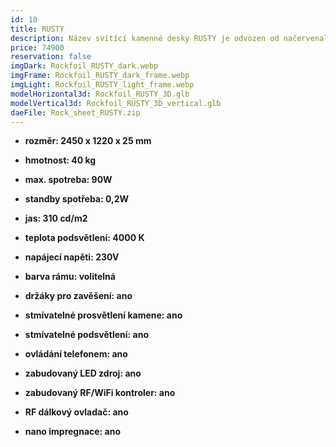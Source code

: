 ```yaml
---
id: 10
title: RUSTY
description: Název svítící kamenné desky RUSTY je odvozen od načervenalých ostrůvků připomínající rez. Dekor desky tak vyniká i bez efektního prosvícení.
price: 74900
reservation: false
imgDark: Rockfoil_RUSTY_dark.webp
imgFrame: Rockfoil_RUSTY_dark_frame.webp
imgLight: Rockfoil_RUSTY_light_frame.webp
modelHorizontal3d: Rockfoil_RUSTY_3D.glb
modelVertical3d: Rockfoil_RUSTY_3D_vertical.glb
daeFile: Rock_sheet_RUSTY.zip
---
```

- **rozměr: 2450 x 1220 x 25 mm**
- **hmotnost: 40 kg**
- **max. spotreba: 90W**
- **standby spotřeba: 0,2W**
- **jas: 310 cd/m2**
- **teplota podsvětlení: 4000 K**
- **napájecí napěti: 230V**
- **barva rámu: volitelná**

- **držáky pro zavěšení: ano**
- **stmívatelné prosvětlení kamene: ano**
- **stmívatelné podsvětlení: ano**
- **ovládání telefonem: ano**
- **zabudovaný LED zdroj: ano**
- **zabudovaný RF/WiFi kontroler: ano**
- **RF dálkový ovladač: ano**
- **nano impregnace: ano**